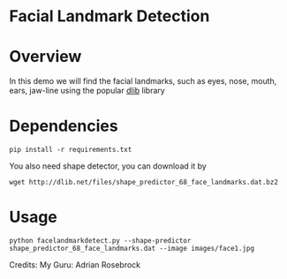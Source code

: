 # Facial Landmark Detection 

# Overview
In this demo we will find the facial landmarks, such as eyes, nose, mouth, ears, jaw-line using the popular [dlib](http://dlib.net/) library

# Dependencies
```pip install -r requirements.txt```

You also need shape detector, you can download it by 
```
wget http://dlib.net/files/shape_predictor_68_face_landmarks.dat.bz2
```
# Usage
 ```
 python facelandmarkdetect.py --shape-predictor shape_predictor_68_face_landmarks.dat --image images/face1.jpg
```







Credits: My Guru: Adrian Rosebrock 
